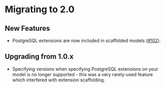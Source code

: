 # Migrating to 2.0

## New Features

* PostgreSQL extensions are now included in scaffolded models ([#102](https://github.com/npgsql/Npgsql.EntityFrameworkCore.PostgreSQL/issues/102)).

## Upgrading from 1.0.x

* Specifying versions when specifying PostgreSQL extensions on your model is no longer supported - this was a very rarely-used feature which interfered with extension scaffolding.
